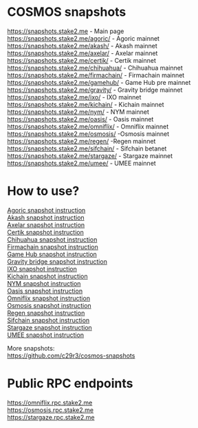 # COSMOS snapshots
https://snapshots.stake2.me - Main page  
https://snapshots.stake2.me/agoric/ - Agoric mainnet  
https://snapshots.stake2.me/akash/ - Akash mainnet  
https://snapshots.stake2.me/axelar/ - Axelar mainnet  
https://snapshots.stake2.me/certik/ - Certik mainnet  
https://snapshots.stake2.me/chihuahua/ - Chihuahua mainnet  
https://snapshots.stake2.me/firmachain/ - Firmachain mainnet  
https://snapshots.stake2.me/gamehub/ - Game Hub pre mainnet  
https://snapshots.stake2.me/gravity/ - Gravity bridge mainnet  
https://snapshots.stake2.me/ixo/ - IXO mainnet  
https://snapshots.stake2.me/kichain/ - Kichain mainnet  
https://snapshots.stake2.me/nym/ - NYM mainnet  
https://snapshots.stake2.me/oasis/ - Oasis mainnet  
https://snapshots.stake2.me/omniflix/ - Omniflix mainnet  
https://snapshots.stake2.me/osmosis/ -Osmosis mainnet  
https://snapshots.stake2.me/regen/ -Regen mainnet  
https://snapshots.stake2.me/sifchain/ - Sifchain betanet  
https://snapshots.stake2.me/stargaze/ - Stargaze mainnet  
https://snapshots.stake2.me/umee/ - UMEE mainnet 

# How to use?
[Agoric snapshot instruction](https://github.com/k0kk0k/cosmos-snapshots-doc/blob/main/agoric.md)  
[Akash snapshot instruction](https://github.com/k0kk0k/cosmos-snapshots-doc/blob/main/akash.md)  
[Axelar snapshot instruction](https://github.com/k0kk0k/cosmos-snapshots-doc/blob/main/axelar.md)  
[Certik snapshot instruction](https://github.com/k0kk0k/cosmos-snapshots-doc/blob/main/certik.md)  
[Chihuahua snapshot instruction](https://github.com/k0kk0k/cosmos-snapshots-doc/blob/main/chihuahua.md)  
[Firmachain snapshot instruction](https://github.com/k0kk0k/cosmos-snapshots-doc/blob/main/firmachain.md)  
[Game Hub snapshot instruction](https://github.com/k0kk0k/cosmos-snapshots-doc/blob/main/gamehub.md)  
[Gravity bridge snapshot instruction](https://github.com/k0kk0k/cosmos-snapshots-doc/blob/main/gravity.md)  
[IXO snapshot instruction](https://github.com/k0kk0k/cosmos-snapshots-doc/blob/main/ixo.md)  
[Kichain snapshot instruction](https://github.com/k0kk0k/cosmos-snapshots-doc/blob/main/kichain.md)  
[NYM snapshot instruction](https://github.com/k0kk0k/cosmos-snapshots-doc/blob/main/nym.md)  
[Oasis snapshot instruction](https://github.com/k0kk0k/cosmos-snapshots-doc/blob/main/oasis.md)  
[Omniflix snapshot instruction](https://github.com/k0kk0k/cosmos-snapshots-doc/blob/main/omniflix.md)  
[Osmosis snapshot instruction](https://github.com/k0kk0k/cosmos-snapshots-doc/blob/main/osmosis.md)  
[Regen snapshot instruction](https://github.com/k0kk0k/cosmos-snapshots-doc/blob/main/regen.md)  
[Sifchain snapshot instruction](https://github.com/k0kk0k/cosmos-snapshots-doc/blob/main/sifchain.md)  
[Stargaze snapshot instruction](https://github.com/k0kk0k/cosmos-snapshots-doc/blob/main/stargaze.md)  
[UMEE snapshot instruction](https://github.com/k0kk0k/cosmos-snapshots-doc/blob/main/umee.md)  

More snapshots:  
https://github.com/c29r3/cosmos-snapshots  

# Public RPC endpoints 
https://omniflix.rpc.stake2.me  
https://osmosis.rpc.stake2.me  
https://stargaze.rpc.stake2.me  
